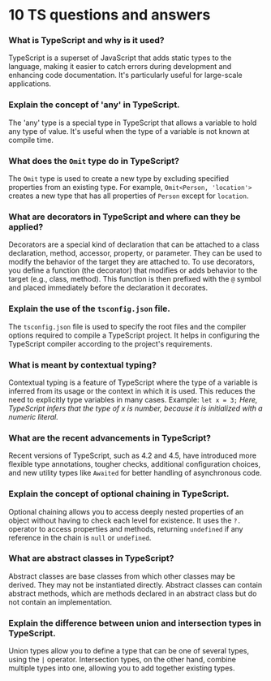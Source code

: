 # 10 TS questions and answers

### What is TypeScript and why is it used?
TypeScript is a superset of JavaScript that adds static types to the language, making it easier to catch errors during development and enhancing code documentation. It's particularly useful for large-scale applications.

### Explain the concept of 'any' in TypeScript.
The 'any' type is a special type in TypeScript that allows a variable to hold any type of value. It's useful when the type of a variable is not known at compile time.

### What does the `Omit` type do in TypeScript?
The `Omit` type is used to create a new type by excluding specified properties from an existing type.
For example, `Omit<Person, 'location'>` creates a new type that has all properties of `Person` except for `location`.

### What are decorators in TypeScript and where can they be applied?
Decorators are a special kind of declaration that can be attached to a class declaration, method, accessor, property, or parameter. They can be used to modify the behavior of the target they are attached to.
To use decorators, you define a function (the decorator) that modifies or adds behavior to the target (e.g., class, method). This function is then prefixed with the `@` symbol and placed immediately before the declaration it decorates.

### Explain the use of the `tsconfig.json` file.
The `tsconfig.json` file is used to specify the root files and the compiler options required to compile a TypeScript project. It helps in configuring the TypeScript compiler according to the project's requirements.

### What is meant by contextual typing?
Contextual typing is a feature of TypeScript where the type of a variable is inferred from its usage or the context in which it is used. This reduces the need to explicitly type variables in many cases.
Example: `let x = 3;`
*Here, TypeScript infers that the type of x is number, because it is initialized with a numeric literal.*

### What are the recent advancements in TypeScript?
Recent versions of TypeScript, such as 4.2 and 4.5, have introduced more flexible type annotations, tougher checks, additional configuration choices, and new utility types like `Awaited` for better handling of asynchronous code.

### Explain the concept of optional chaining in TypeScript.
Optional chaining allows you to access deeply nested properties of an object without having to check each level for existence. It uses the `?.` operator to access properties and methods, returning `undefined` if any reference in the chain is `null` or `undefined`.

### What are abstract classes in TypeScript?
Abstract classes are base classes from which other classes may be derived. They may not be instantiated directly. Abstract classes can contain abstract methods, which are methods declared in an abstract class but do not contain an implementation.

### Explain the difference between union and intersection types in TypeScript.
Union types allow you to define a type that can be one of several types, using the `|` operator. Intersection types, on the other hand, combine multiple types into one, allowing you to add together existing types.
